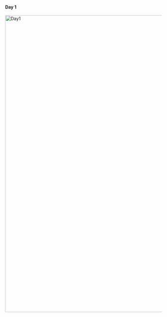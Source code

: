 <h4>Day 1</h4>
<img width="956" alt="Day1" src="https://github.com/Sricraz/https---github.com-Sricraz-ReactTraining/assets/157680925/ff1ba20c-4592-4260-b96c-722f41498dfc">

